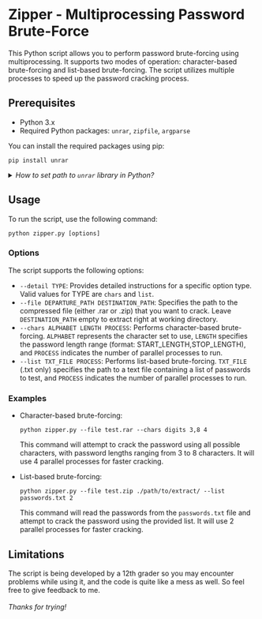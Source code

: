 # Zipper - Multiprocessing Password Brute-Force

This Python script allows you to perform password brute-forcing using multiprocessing. It supports two modes of operation: character-based brute-forcing and list-based brute-forcing. The script utilizes multiple processes to speed up the password cracking process.

## Prerequisites

- Python 3.x
- Required Python packages: `unrar`, `zipfile`, `argparse`

You can install the required packages using pip:

```
pip install unrar
```

<details>
<summary><i>How to set path to <code>unrar</code> library in Python?</i></summary>
<br>
These steps will help you to setup for <b>Windows</b> environment.

1. Download the file via the [link](https://www.rarlab.com/rar/UnRARDLL.exe) and install it.
2. For easy replication the following steps, choose the default path, C:\Program Files (x86)\UnrarDLL\
3. Go to <b>Environment Variables</b> window and selected <b>Advanced</b>.
4. Click <b>Environment Setting</b>.
5. Under the <b>User variables</b>, select New.
6. In the <b>New User Variables</b>, rename the Variable name as <b>UNRAR_LIB_PATH</b>
7. To select the <b>Variable Value</b>, select Browse file. Depending on your system, 64bit enter C:\Program Files (x86)\UnrarDLL\x64\UnRAR64.dll, if your system is 32bit enter C:\Program Files (x86)\UnrarDLL\UnRAR.dll.
8. Save the environment path and return to your code editor.
</details>

## Usage

To run the script, use the following command:

```
python zipper.py [options]
```

### Options

The script supports the following options:

- `--detail TYPE`: Provides detailed instructions for a specific option type. Valid values for TYPE are `chars` and `list`.
- `--file DEPARTURE_PATH DESTINATION_PATH`: Specifies the path to the compressed file (either .rar or .zip) that you want to crack. Leave `DESTINATION_PATH` empty to extract right at working directory.
- `--chars ALPHABET LENGTH PROCESS`: Performs character-based brute-forcing. `ALPHABET` represents the character set to use, `LENGTH` specifies the password length range (format: START_LENGTH,STOP_LENGTH), and `PROCESS` indicates the number of parallel processes to run.
- `--list TXT_FILE PROCESS`: Performs list-based brute-forcing. `TXT_FILE` (.txt only) specifies the path to a text file containing a list of passwords to test, and `PROCESS` indicates the number of parallel processes to run.

### Examples

- Character-based brute-forcing:

  ```
  python zipper.py --file test.rar --chars digits 3,8 4
  ```

  This command will attempt to crack the password using all possible characters, with password lengths ranging from 3 to 8 characters. It will use 4 parallel processes for faster cracking.

- List-based brute-forcing:

  ```
  python zipper.py --file test.zip ./path/to/extract/ --list passwords.txt 2
  ```

  This command will read the passwords from the `passwords.txt` file and attempt to crack the password using the provided list. It will use 2 parallel processes for faster cracking.

## Limitations

The script is being developed by a 12th grader so you may encounter problems while using it, and the code is quite like a mess as well. So feel free to give feedback to me.
<br><br>
*Thanks for trying!*